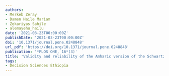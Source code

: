 ```yaml
---
authors:
- Merkeb Zeray
- Damen Haile Mariam
- Zekariyas Sahile
- alemayehu_hailu
date: '2021-03-23T00:00:00Z'
publishDate: '2021-03-23T00:00:00Z'
doi: '10.1371/journal.pone.0248848'
url_pdf: 'https://doi.org/10.1371/journal.pone.0248848'
publication: '*PLOS ONE, 16*(3)'
title: 'Validity and reliability of the Amharic version of the Schwartz Center Compassionate Care Scale'
tags:
- Decision Sciences Ethiopia
---
```

